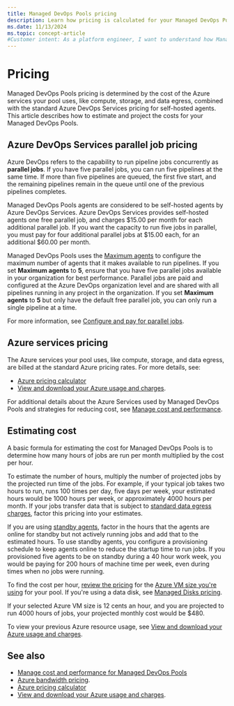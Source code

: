 ```yaml
---
title: Managed DevOps Pools pricing
description: Learn how pricing is calculated for your Managed DevOps Pools.
ms.date: 11/13/2024
ms.topic: concept-article
#Customer intent: As a platform engineer, I want to understand how Managed DevOps Pools pricing is determined so that I can estimate my projected cost.
---
```


# Pricing

Managed DevOps Pools pricing is determined by the cost of the Azure services your pool uses, like compute, storage, and data egress, combined with the standard Azure DevOps Services pricing for self-hosted agents. This article describes how to estimate and project the costs for your Managed DevOps Pools.

## Azure DevOps Services parallel job pricing

Azure DevOps refers to the capability to run pipeline jobs concurrently as **parallel jobs**. If you have five parallel jobs, you can run five pipelines at the same time. If more than five pipelines are queued, the first five start, and the remaining pipelines remain in the queue until one of the previous pipelines completes.

Managed DevOps Pools agents are considered to be self-hosted agents by Azure DevOps Services. Azure DevOps Services provides self-hosted agents one free parallel job, and charges $15.00 per month for each additional parallel job. If you want the capacity to run five jobs in parallel, you must pay for four additional parallel jobs at $15.00 each, for an additional $60.00 per month.

Managed DevOps Pools uses the [Maximum agents](./configure-pool-settings.md#maximum-agents) to configure the maximum number of agents that it makes available to run pipelines. If you set **Maximum agents** to **5**, ensure that you have five parallel jobs available in your organization for best performance. Parallel jobs are paid and configured at the Azure DevOps organization level and are shared with all pipelines running in any project in the organization. If you set **Maximum agents** to **5** but only have the default free parallel job, you can only run a single pipeline at a time.

For more information, see [Configure and pay for parallel jobs](../pipelines/licensing/concurrent-jobs.md?tabs=self-hosted).

## Azure services pricing

The Azure services your pool uses, like compute, storage, and data egress, are billed at the standard Azure pricing rates. For more details, see:

* [Azure pricing calculator](https://azure.microsoft.com/pricing/calculator/)
* [View and download your Azure usage and charges](/azure/cost-management-billing/understand/download-azure-daily-usage).

For additional details about the Azure Services used by Managed DevOps Pools and strategies for reducing cost, see [Manage cost and performance](./manage-costs.md).

## Estimating cost

A basic formula for estimating the cost for Managed DevOps Pools is to determine how many hours of jobs are run per month multiplied by the cost per hour.

To estimate the number of hours, multiply the number of projected jobs by the projected run time of the jobs. For example, if your typical job takes two hours to run, runs 100 times per day, five days per week, your estimated hours would be 1000 hours per week, or approximately 4000 hours per month. If your jobs transfer data that is subject to [standard data egress charges](https://azure.microsoft.com/pricing/details/bandwidth/), factor this pricing into your estimates.

If you are using [standby agents](./configure-scaling.md#standby-agent-mode), factor in the hours that the agents are online for standby but not actively running jobs and add that to the estimated hours. To use standby agents, you configure a provisioning schedule to keep agents online to reduce the startup time to run jobs. If you provisioned five agents to be on standby during a 40 hour work week, you would be paying for 200 hours of machine time per week, even during times when no jobs were running.

To find the cost per hour, [review the pricing](https://azure.microsoft.com/pricing/details/virtual-machines/linux/) for the [Azure VM size you're using](/azure/virtual-machines/sizes) for your pool. If you're using a data disk, see [Managed Disks pricing](https://azure.microsoft.com/pricing/details/managed-disks/).

If your selected Azure VM size is 12 cents an hour, and you are projected to run 4000 hours of jobs, your projected monthly cost would be $480.

To view your previous Azure resource usage, see [View and download your Azure usage and charges](/azure/cost-management-billing/understand/download-azure-daily-usage).

## See also

* [Manage cost and performance for Managed DevOps Pools](./manage-costs.md)
* [Azure bandwidth pricing](https://azure.microsoft.com/pricing/details/bandwidth/).
* [Azure pricing calculator](https://azure.microsoft.com/pricing/calculator/)
* [View and download your Azure usage and charges](/azure/cost-management-billing/understand/download-azure-daily-usage).

